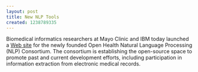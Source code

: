 ```yaml
---
layout: post
title: New NLP Tools
created: 1238789335
---
```

Biomedical informatics researchers at Mayo Clinic and IBM today launched a <a href = "http://www.ohnlp.org ">Web site</a> for the newly founded Open Health Natural Language Processing (NLP) Consortium. The consortium is establishing the open-source space to promote past and current development efforts, including participation in information extraction from electronic medical records.
